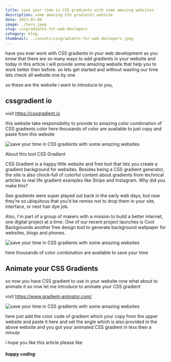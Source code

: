```yaml
---
title: save your time in CSS gradients with some amazing websites
description: some amazing CSS gradients website
date: 2021-07-09
image: ./hero.jpeg
slug: cssgradients-for-web-devlopers
category: blog
thumbnail: ../assets/cssgradients-for-web-devlopers.jpeg
---
```


have you ever work with CSS gradients in your web development as you know that there are so many ways to add gradients in your website and today in this article i will provide some amazing website that help you to work better then before. so lets get started and without wasting our time lets check all website one by one

so these are the website i want to introduce to you,

## cssgradient io

visit https://cssgradient.io

this website take responsibility to provide to amazing color combination of CSS gradients color here thousands of color are available to just copy and paste from this website

![save your time in CSS gradients with some amazing websites](https://cdn.hashnode.com/res/hashnode/image/upload/v1616730750108/Hd9PWnTw6.png)

About this tool
CSS Gradient

CSS Gradient is a happy little website and free tool that lets you create a gradient background for websites. Besides being a CSS gradient generator, the site is also chock-full of colorful content about gradients from technical articles to real life gradient examples like Stripe and Instagram.
Why did you make this?

See gradients were super played out back in the early web days, but now they’re so ubiquitous that you’d be remiss not to drop them in your site, interface, or next hair dye job.

Also, I'm part of a group of makers with a mission to build a better internet, one digital project at a time. One of our recent project launches is Cool Backgrounds another free design tool to generate background wallpaper for websites, blogs and phones.

![save your time in CSS gradients with some amazing websites](https://cdn.hashnode.com/res/hashnode/image/upload/v1616730855865/Zd7yB4Txo.png)

here thousands of color combination are available to save your time

## Animate your CSS Gradients

so now you have CSS gradient to use in your website now what about to animate it so now let me introduce to animate your CSS gradient

visit https://www.gradient-animator.com/

![save your time in CSS gradients with some amazing websites](https://cdn.hashnode.com/res/hashnode/image/upload/v1616731134347/eya3EeKXM.png)

here just add the color code of gradient which your copy from the upper website and paste it here and set the angle which is also provided in the above website and you got your animated CSS gradient in less then a minute

i hope you like this article please like

##### happy coding
